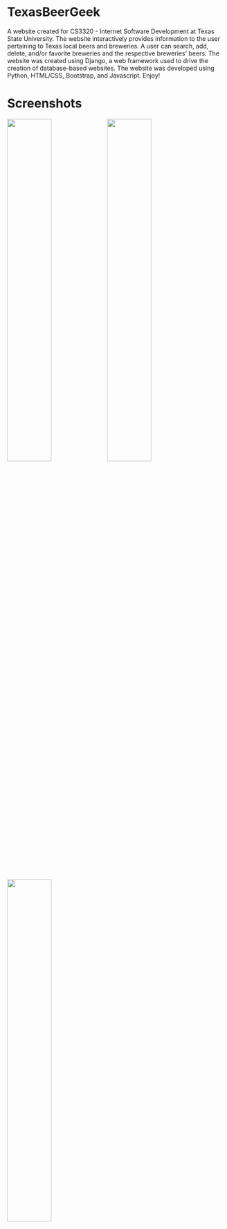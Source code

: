 # TexasBeerGeek
A website created for CS3320 - Internet Software Development at Texas State University. The website interactively provides information to the user pertaining to Texas local beers and breweries. A user can search, add, delete, and/or favorite breweries and the respective breweries' beers. The website was created using Django, a web framework used to drive the creation of database-based websites. The website was developed using Python, HTML/CSS, Bootstrap, and Javascript. Enjoy! 

# Screenshots

<img src="https://cloud.githubusercontent.com/assets/17841613/25041203/12024dfc-20d4-11e7-9c72-41e165c87ccd.png" width="45%"></img> <img src="https://cloud.githubusercontent.com/assets/17841613/25041278/9f139066-20d4-11e7-8f3e-1507e8db2e32.png" width="45%"></img> <img src="https://cloud.githubusercontent.com/assets/17841613/25041296/bef79be8-20d4-11e7-8da7-b24ba115754d.png" width="45%"></img> 

